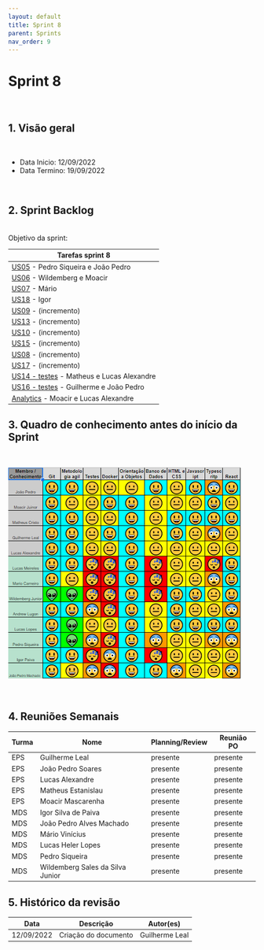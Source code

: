 ```yaml
---
layout: default
title: Sprint 8
parent: Sprints
nav_order: 9
---
```

# Sprint 8

<br>

## 1. Visão geral

<br>

- Data Inicio: 12/09/2022
- Data Termino: 19/09/2022

<br>

## 2. Sprint Backlog

<br>
Objetivo da sprint: 

|Tarefas sprint 8|
|--------|
|[US05](https://github.com/fga-eps-mds/2022-1-Alectrion-DOC/issues/76) - Pedro Siqueira e João Pedro|
|[US06](https://github.com/fga-eps-mds/2022-1-Alectrion-DOC/issues/78) - Wildemberg e Moacir|
|[US07](https://github.com/fga-eps-mds/2022-1-Alectrion-DOC/issues/79) - Mário|
|[US18](https://github.com/fga-eps-mds/2022-1-Alectrion-DOC/issues/145) - Igor|
|[US09](https://github.com/fga-eps-mds/2022-1-Alectrion-DOC/issues/59) - (incremento)|
|[US13](https://github.com/fga-eps-mds/2022-1-Alectrion-DOC/issues/68) - (incremento)|
|[US10](https://github.com/fga-eps-mds/2022-1-Alectrion-DOC/issues/62) - (incremento)|
|[US15](https://github.com/fga-eps-mds/2022-1-Alectrion-DOC/issues/70) - (incremento)|
|[US08](https://github.com/fga-eps-mds/2022-1-Alectrion-DOC/issues/77) - (incremento)|
|[US17](https://github.com/fga-eps-mds/2022-1-Alectrion-DOC/issues/75) - (incremento)|
|[US14 - testes](https://github.com/fga-eps-mds/2022-1-Alectrion-DOC/issues/69) - Matheus e Lucas Alexandre|
|[US16 - testes](https://github.com/fga-eps-mds/2022-1-Alectrion-DOC/issues/72) - Guilherme e João Pedro|
|[Analytics](https://github.com/fga-eps-mds/2022-1-Alectrion-DOC/issues/150) - Moacir e Lucas Alexandre|

## 3. Quadro de conhecimento antes do início da Sprint

<br>

![Quadro de conhecimento Semana ](./assets/sprint2.png)

<br>

## 4. Reuniões Semanais

|Turma|Nome|Planning/Review|Reunião PO|
|--|--|--|--|
|EPS|Guilherme Leal|presente|presente|
|EPS|João Pedro Soares|presente|presente|
|EPS|Lucas Alexandre|presente|presente|
|EPS|Matheus Estanislau|presente|presente|
|EPS|Moacir Mascarenha|presente|presente|
|MDS|Igor Silva de Paiva|presente|presente|
|MDS|João Pedro Alves Machado|presente|presente|
|MDS|Mário Vinícius|presente|presente|
|MDS|Lucas Heler Lopes|presente|presente|
|MDS|Pedro Siqueira|presente|presente|
|MDS|Wildemberg Sales da Silva Junior|presente|presente|

## 5. Histórico da revisão

|**Data**|**Descrição**|**Autor(es)**|
|--------|-------------|-------------|
|12/09/2022|Criação do documento| Guilherme Leal |


